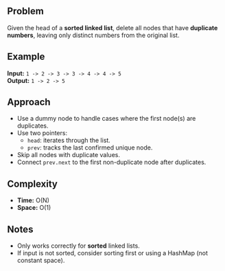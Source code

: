 ## Problem
Given the head of a **sorted linked list**, delete all nodes that have **duplicate numbers**, leaving only distinct numbers from the original list.

## Example
**Input:** `1 -> 2 -> 3 -> 3 -> 4 -> 4 -> 5`  
**Output:** `1 -> 2 -> 5`

## Approach
- Use a dummy node to handle cases where the first node(s) are duplicates.
- Use two pointers:
  - `head`: iterates through the list.
  - `prev`: tracks the last confirmed unique node.
- Skip all nodes with duplicate values.
- Connect `prev.next` to the first non-duplicate node after duplicates.

## Complexity
- **Time:** O(N)  
- **Space:** O(1)

## Notes
- Only works correctly for **sorted** linked lists.
- If input is not sorted, consider sorting first or using a HashMap (not constant space).
